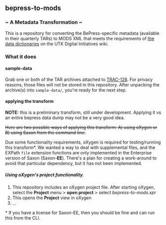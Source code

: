 ## bepress-to-mods ##
### ~ A Metadata Transformation ~ ###

This is a repository for converting the BePress-specific metadata (available in their quarterly TARs) to MODS XML that meets the requirements of [the data dictionaries](https://wiki.lib.utk.edu/display/DLP/2016+Migration+Data+Dictionaries) on the UTK Digital Initiatives wiki.

### What it does ###

#### sample-data ####
Grab one or both of the TAR archives attached to [TRAC-128](https://jira.lib.utk.edu/browse/TRAC-128). For privacy reasons, those files will not be stored in this repository. After unpacking the archive(s) into `sample-data/`, you're ready for the next step.

#### applying the transform ####
**NOTE:** this is a preliminary transform, still under development. Applying it vs an entire bepress data dump may not be a very good idea. 

~~Here are two possible ways of applying this transform: A) using oXygen or B) using Saxon from the command line.~~

Due some functionality requirements, oXygen is required for testing/running this transform\*. We wanted a way to deal with supplemental files, and the EXPath `file` extension functions are only implemented in the Enterprise version of Saxon (Saxon-**EE**). There's a plan for creating a work-around to avoid that particular dependency, but it has not been implemented.

##### Using oXygen's project functionality. #####
 
1. This repository includes an oXygen project file. After starting oXygen, select the **Project** menu > **open project** > select *bepress-to-mods.xpr*
2. This opens the **Project** view in oXygen
3. ...

\* If you have a license for Saxon-EE, then you should be fine and can run this from the CLI.